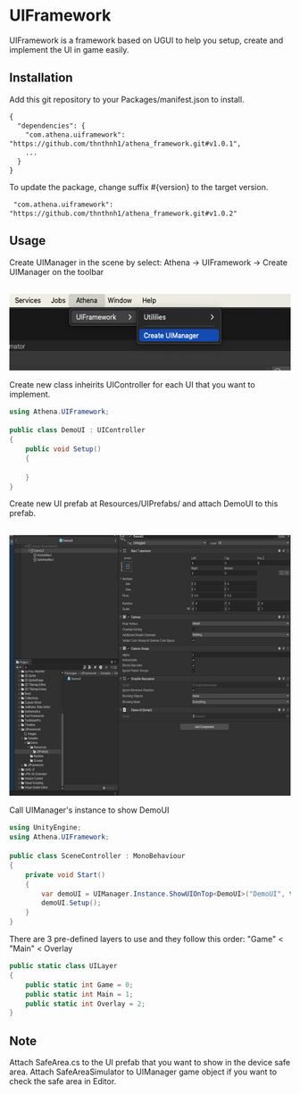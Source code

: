 # UIFramework

UIFramework is a framework based on UGUI to help you setup, create and implement the UI in game easily.

## Installation

Add this git repository to your Packages/manifest.json to install.

```
{
  "dependencies": {
    "com.athena.uiframework": "https://github.com/thnthnh1/athena_framework.git#v1.0.1",
    ...
  }
}
```

To update the package, change suffix #{version} to the target version.

```
 "com.athena.uiframework": "https://github.com/thnthnh1/athena_framework.git#v1.0.2"
```


## Usage

Create UIManager in the scene by select: Athena -> UIFramework -> Create UIManager on the toolbar
<!-- CREATE UIMANAGER -->
<br />
<div align="left">
  <a href="">
    <img src="Images/create_ui_manager.png" alt="Logo" width="561" height="137">
  </a>
</div>


Create new class inheirits UIController for each UI that you want to implement.

```C#
using Athena.UIFramework;

public class DemoUI : UIController
{
    public void Setup()
    {

    }
}
```

Create new UI prefab at Resources/UIPrefabs/ and attach DemoUI to this prefab.
<!-- CREATE PREFAB -->
<br />
<div align="left">
  <a href="">
    <img src="Images/create_prefab.png" alt="Logo" width="660" height="467">
  </a>
</div>


Call UIManager's instance to show DemoUI

```C#
using UnityEngine;
using Athena.UIFramework;

public class SceneController : MonoBehaviour
{
    private void Start()
    {
        var demoUI = UIManager.Instance.ShowUIOnTop<DemoUI>("DemoUI", true, UILayer.Main);
        demoUI.Setup();
    }
}

```

There are 3 pre-defined layers to use and they follow this order:
"Game" < "Main" < Overlay

```C#
public static class UILayer
{
    public static int Game = 0;
    public static int Main = 1;
    public static int Overlay = 2;
}
```

## Note

Attach SafeArea.cs to the UI prefab that you want to show in the device safe area.
Attach SafeAreaSimulator to UIManager game object if you want to check the safe area in Editor.